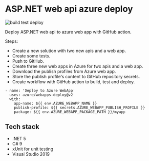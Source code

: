 # ASP.NET web api azure deploy

![build test deploy](https://github.com/Arnab-Developer/aspnet-webapi-azure-deploy/workflows/build%20test%20deploy/badge.svg)

Deploy ASP.NET web api to azure web app with GitHub action.

Steps:

- Create a new solution with two new apis and a web app.
- Create some tests.
- Push to GitHub.
- Create three new web apps in Azure for two apis and a web app.
- Download the publish profiles from Azure web app.
- Store the publish profile's content to GitHub repository secrets.
- Create workflow with GitHub action to build, test and deploy.

```
- name: 'Deploy to Azure WebApp'
  uses: azure/webapps-deploy@v2
  with:
    app-name: ${{ env.AZURE_WEBAPP_NAME }}
    publish-profile: ${{ secrets.AZURE_WEBAPP_PUBLISH_PROFILE }}
    package: ${{ env.AZURE_WEBAPP_PACKAGE_PATH }}/myapp
```

## Tech stack

* .NET 5
* C# 9
* xUnit for unit testing
* Visual Studio 2019


